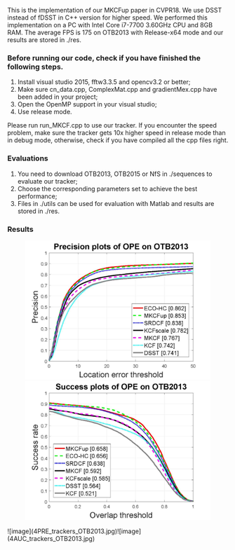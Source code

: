 This is the implementation of our MKCFup paper in CVPR18.  We use DSST instead of fDSST in C++ version for higher speed.
We performed this implementation on a PC with Intel Core i7-7700 3.60GHz CPU and 8GB RAM.
The average FPS is 175 on OTB2013 with Release-x64 mode and our results are stored in ./res.

### Before running our code, check if you have finished the following steps.

1. Install visual studio 2015, fftw3.3.5 and opencv3.2 or better;
2. Make sure cn_data.cpp, ComplexMat.cpp and gradientMex.cpp have been added in your project;
3. Open the OpenMP support in your visual studio;
4. Use release mode.

Please run run_MKCF.cpp to use our tracker. If you encounter the speed problem, make sure the tracker gets 10x higher speed in release mode than in debug mode, otherwise, check if you have compiled all the cpp files right.

### Evaluations

1. You need to download OTB2013, OTB2015 or NfS in ./sequences to evaluate our tracker;
2. Choose the corresponding parameters set to achieve the best performance;
3. Files in ./utils can be used for evaluation with Matlab and results are stored in ./res.

### Results
<figure class="half">
    <img src="4PRE_trackers_OTB2013.jpg">
    <img src="4AUC_trackers_OTB2013.jpg">
</figure>
![image](4PRE_trackers_OTB2013.jpg)![image](4AUC_trackers_OTB2013.jpg)
